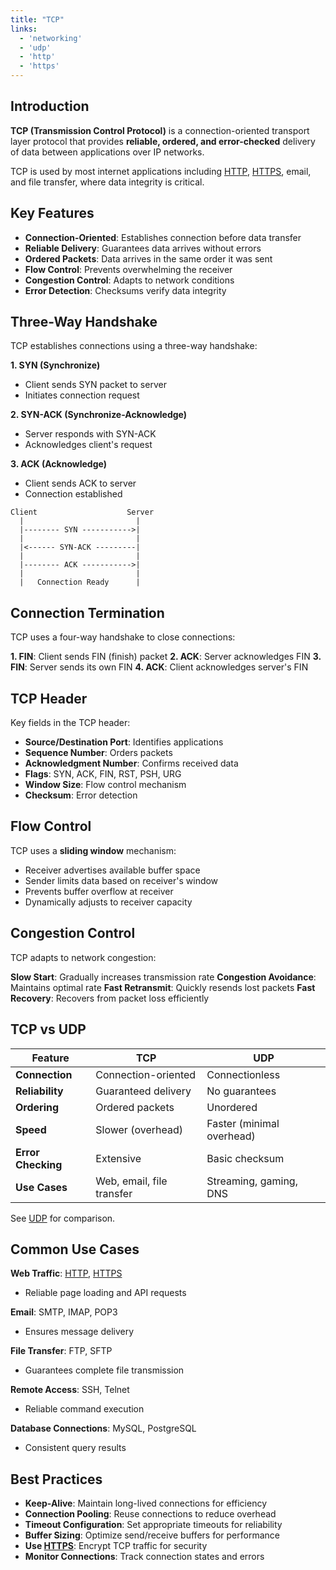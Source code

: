 ```yaml
---
title: "TCP"
links:
  - 'networking'
  - 'udp'
  - 'http'
  - 'https'
---
```


## Introduction

**TCP (Transmission Control Protocol)** is a connection-oriented transport layer protocol that provides **reliable, ordered, and error-checked** delivery of data between applications over IP networks.

TCP is used by most internet applications including [HTTP](/notes/http), [HTTPS](/notes/https), email, and file transfer, where data integrity is critical.

## Key Features

- **Connection-Oriented**: Establishes connection before data transfer
- **Reliable Delivery**: Guarantees data arrives without errors
- **Ordered Packets**: Data arrives in the same order it was sent
- **Flow Control**: Prevents overwhelming the receiver
- **Congestion Control**: Adapts to network conditions
- **Error Detection**: Checksums verify data integrity

## Three-Way Handshake

TCP establishes connections using a three-way handshake:

**1. SYN (Synchronize)**
- Client sends SYN packet to server
- Initiates connection request

**2. SYN-ACK (Synchronize-Acknowledge)**
- Server responds with SYN-ACK
- Acknowledges client's request

**3. ACK (Acknowledge)**
- Client sends ACK to server
- Connection established

```
Client                    Server
  |                         |
  |-------- SYN ----------->|
  |                         |
  |<------ SYN-ACK ---------|
  |                         |
  |-------- ACK ----------->|
  |                         |
  |   Connection Ready      |
```

## Connection Termination

TCP uses a four-way handshake to close connections:

**1. FIN**: Client sends FIN (finish) packet
**2. ACK**: Server acknowledges FIN
**3. FIN**: Server sends its own FIN
**4. ACK**: Client acknowledges server's FIN

## TCP Header

Key fields in the TCP header:

- **Source/Destination Port**: Identifies applications
- **Sequence Number**: Orders packets
- **Acknowledgment Number**: Confirms received data
- **Flags**: SYN, ACK, FIN, RST, PSH, URG
- **Window Size**: Flow control mechanism
- **Checksum**: Error detection

## Flow Control

TCP uses a **sliding window** mechanism:

- Receiver advertises available buffer space
- Sender limits data based on receiver's window
- Prevents buffer overflow at receiver
- Dynamically adjusts to receiver capacity

## Congestion Control

TCP adapts to network congestion:

**Slow Start**: Gradually increases transmission rate
**Congestion Avoidance**: Maintains optimal rate
**Fast Retransmit**: Quickly resends lost packets
**Fast Recovery**: Recovers from packet loss efficiently

## TCP vs UDP

| Feature | TCP | UDP |
|---------|-----|-----|
| **Connection** | Connection-oriented | Connectionless |
| **Reliability** | Guaranteed delivery | No guarantees |
| **Ordering** | Ordered packets | Unordered |
| **Speed** | Slower (overhead) | Faster (minimal overhead) |
| **Error Checking** | Extensive | Basic checksum |
| **Use Cases** | Web, email, file transfer | Streaming, gaming, DNS |

See [UDP](/notes/udp) for comparison.

## Common Use Cases

**Web Traffic**: [HTTP](/notes/http), [HTTPS](/notes/https)
- Reliable page loading and API requests

**Email**: SMTP, IMAP, POP3
- Ensures message delivery

**File Transfer**: FTP, SFTP
- Guarantees complete file transmission

**Remote Access**: SSH, Telnet
- Reliable command execution

**Database Connections**: MySQL, PostgreSQL
- Consistent query results

## Best Practices

- **Keep-Alive**: Maintain long-lived connections for efficiency
- **Connection Pooling**: Reuse connections to reduce overhead
- **Timeout Configuration**: Set appropriate timeouts for reliability
- **Buffer Sizing**: Optimize send/receive buffers for performance
- **Use [HTTPS](/notes/https)**: Encrypt TCP traffic for security
- **Monitor Connections**: Track connection states and errors
